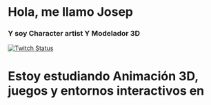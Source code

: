 # Hola, me llamo Josep
### Y soy Character artist Y Modelador 3D

[![Twitch Status](https://img.shields.io/twitch/status/pvpsullivan?style=social)](https://twitch.com/pvpsullivan)

# Estoy estudiando Animación 3D, juegos y entornos interactivos en 
